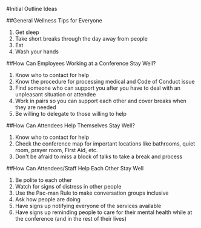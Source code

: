 #Initial Outline Ideas

##General Wellness Tips for Everyone

1. Get sleep
2. Take short breaks through the day away from people
3. Eat
4. Wash your hands


##How Can Employees Working at a Conference Stay Well?

1. Know who to contact for help
2. Know the procedure for processing medical and Code of Conduct issue
3. Find someone who can support you after you have to deal with an unpleasant situation or attendee
4. Work in pairs so you can support each other and cover breaks when they are needed
5. Be willing to delegate to those willing to help

##How Can Attendees Help Themselves Stay Well?

1. Know who to contact for help
2. Check the conference map for important locations like bathrooms, quiet room, prayer room, First Aid, etc. 
3. Don't be afraid to miss a block of talks to take a break and process

##How Can Attendees/Staff Help Each Other Stay Well

1. Be polite to each other
2. Watch for signs of distress in other people
3. Use the Pac-man Rule to make conversation groups inclusive
4. Ask how people are doing
5. Have signs up notifying everyone of the services available
6. Have signs up reminding people to care for their mental health while at the conference (and in the rest of their lives)

